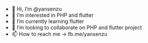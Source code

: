 - 👋 Hi, I’m @yansenzu
- 👀 I’m interested in PHP and flutter
- 🌱 I’m currently learning flutter
- 💞️ I’m looking to collaborate on PHP and flutter project
- 📫 How to reach me -> fb.me/yansenzu

<!---
yansenzu/yansenzu is a ✨ special ✨ repository because its `README.md` (this file) appears on your GitHub profile.
You can click the Preview link to take a look at your changes.
--->
